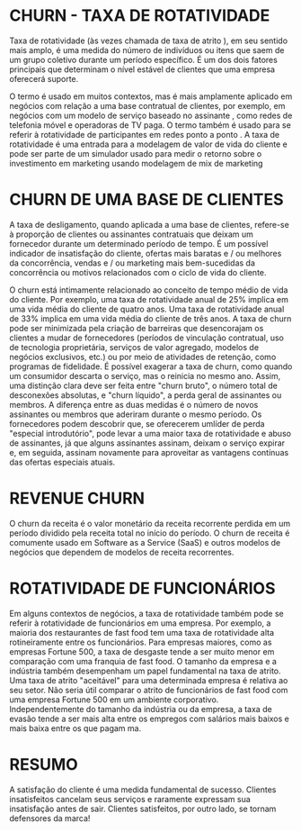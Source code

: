 # CHURN - TAXA DE ROTATIVIDADE

Taxa de rotatividade (às vezes chamada de taxa de atrito ), em seu sentido mais amplo, é uma medida do número de indivíduos ou itens que saem de um grupo coletivo durante um período específico. É um dos dois fatores principais que determinam o nível estável de clientes que uma empresa oferecerá suporte.

O termo é usado em muitos contextos, mas é mais amplamente aplicado em negócios com relação a uma base contratual de clientes, por exemplo, em negócios com um modelo de serviço baseado no assinante , como redes de telefonia móvel e operadoras de TV paga. O termo também é usado para se referir à rotatividade de participantes em redes ponto a ponto . A taxa de rotatividade é uma entrada para a modelagem de valor de vida do cliente e pode ser parte de um simulador usado para medir o retorno sobre o investimento em marketing usando modelagem de mix de marketing

# CHURN DE UMA BASE DE CLIENTES

A taxa de desligamento, quando aplicada a uma base de clientes, refere-se à proporção de clientes ou assinantes contratuais que deixam um fornecedor durante um determinado período de tempo. É um possível indicador de insatisfação do cliente, ofertas mais baratas e / ou melhores da concorrência, vendas e / ou marketing mais bem-sucedidas da concorrência ou motivos relacionados com o ciclo de vida do cliente.

O churn está intimamente relacionado ao conceito de tempo médio de vida do cliente. Por exemplo, uma taxa de rotatividade anual de 25% implica em uma vida média do cliente de quatro anos. Uma taxa de rotatividade anual de 33% implica em uma vida média do cliente de três anos. A taxa de churn pode ser minimizada pela criação de barreiras que desencorajam os clientes a mudar de fornecedores (períodos de vinculação contratual, uso de tecnologia proprietária, serviços de valor agregado, modelos de negócios exclusivos, etc.) ou por meio de atividades de retenção, como programas de fidelidade. É possível exagerar a taxa de churn, como quando um consumidor descarta o serviço, mas o reinicia no mesmo ano. Assim, uma distinção clara deve ser feita entre "churn bruto", o número total de desconexões absolutas, e "churn líquido", a perda geral de assinantes ou membros. A diferença entre as duas medidas é o número de novos assinantes ou membros que aderiram durante o mesmo período. Os fornecedores podem descobrir que, se oferecerem umlíder de perda "especial introdutório", pode levar a uma maior taxa de rotatividade e abuso de assinantes, já que alguns assinantes assinam, deixam o serviço expirar e, em seguida, assinam novamente para aproveitar as vantagens contínuas das ofertas especiais atuais.

# REVENUE CHURN

O churn da receita é o valor monetário da receita recorrente perdida em um período dividido pela receita total no início do período. O churn de receita é comumente usado em Software as a Service (SaaS) e outros modelos de negócios que dependem de modelos de receita recorrentes.

# ROTATIVIDADE DE FUNCIONÁRIOS

Em alguns contextos de negócios, a taxa de rotatividade também pode se referir à rotatividade de funcionários em uma empresa. Por exemplo, a maioria dos restaurantes de fast food tem uma taxa de rotatividade alta rotineiramente entre os funcionários. Para empresas maiores, como as empresas Fortune 500, a taxa de desgaste tende a ser muito menor em comparação com uma franquia de fast food. O tamanho da empresa e a indústria também desempenham um papel fundamental na taxa de atrito. Uma taxa de atrito "aceitável" para uma determinada empresa é relativa ao seu setor. Não seria útil comparar o atrito de funcionários de fast food com uma empresa Fortune 500 em um ambiente corporativo. Independentemente do tamanho da indústria ou da empresa, a taxa de evasão tende a ser mais alta entre os empregos com salários mais baixos e mais baixa entre os que pagam ma.

# RESUMO

A satisfação do cliente é uma medida fundamental de sucesso. Clientes 
insatisfeitos cancelam seus serviços e raramente expressam sua insatisfação antes 
de sair. Clientes satisfeitos, por outro lado, se tornam defensores da marca!
